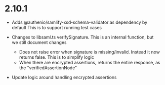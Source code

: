 # 2.10.1

* Adds @authenio/samlify-xsd-schema-validator as dependency by default
This is to support running test cases

* Changes to libsaml.ts verifySignature. This is an internal function, but we still document changes
  - Does not raise error when signature is missing/invalid. Instead it now returns false. This is to simplify logic
  - When there are encrypted assertions, returns the entire response, as the "verifiedAssertionNode"

* Update logic around handling encrypted assertions
